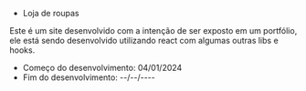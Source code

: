 - Loja de roupas

Este é um site desenvolvido com a intenção de ser exposto em um portfólio, ele está sendo desenvolvido utilizando react com algumas outras libs e hooks.

- Começo do desenvolvimento: 04/01/2024
- Fim do desenvolvimento: --/--/----